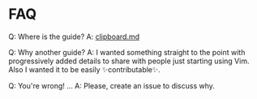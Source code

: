 # FAQ

Q: Where is the guide?
A: [clipboard.md](./clipboard.md)

Q: Why another guide?
A: I wanted something straight to the point with progressively added details
to share with people just starting using Vim. Also I wanted it to be easily ✨contributable✨.

Q: You're wrong! ...
A: Please, create an issue to discuss why.
